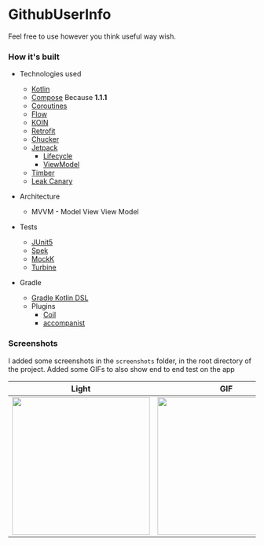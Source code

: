 # GithubUserInfo
Feel free to use however you think useful way wish.


### How it's built

* Technologies used
    * [Kotlin](https://kotlinlang.org/)
    * [Compose](https://developer.android.com/jetpack/compose) Because **1.1.1**
    * [Coroutines](https://kotlinlang.org/docs/reference/coroutines-overview.html)
    * [Flow](https://kotlinlang.org/docs/reference/coroutines/flow.html)
    * [KOIN](https://insert-koin.io/)
    * [Retrofit](https://square.github.io/retrofit/)
    * [Chucker](https://github.com/ChuckerTeam/chucker)
    * [Jetpack](https://developer.android.com/jetpack)
        * [Lifecycle](https://developer.android.com/topic/libraries/architecture/lifecycle)
        * [ViewModel](https://developer.android.com/topic/libraries/architecture/viewmodel)
    * [Timber](https://github.com/JakeWharton/timber)
    * [Leak Canary](https://github.com/square/leakcanary)

* Architecture
    * MVVM - Model View View Model

* Tests
    * [JUnit5](https://junit.org/junit5/)
    * [Spek](https://www.spekframework.org/)
    * [MockK](https://github.com/mockk/mockk)
    * [Turbine](https://github.com/cashapp/turbine)

* Gradle
    * [Gradle Kotlin DSL](https://docs.gradle.org/current/userguide/kotlin_dsl.html)
    * Plugins
        * [Coil](https://coil-kt.github.io/coil/)
        * [accompanist](https://google.github.io/accompanist/systemuicontroller/)
        

### Screenshots

I added some screenshots in the `screenshots` folder, in the root directory of the project. Added some GIFs to also show end to end test on the app

Light | GIF
--- | --- |
<img src="h" width="280"/> | <img src="h" width="280"/> 
